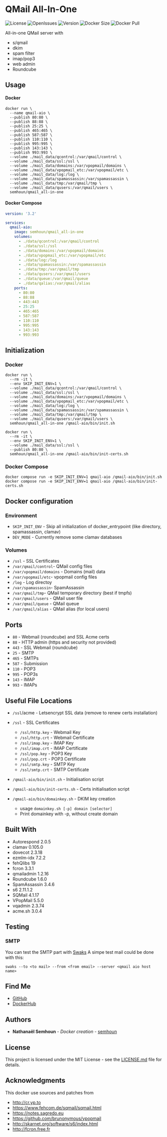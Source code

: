 # QMail All-In-One

![License](https://img.shields.io/github/license/semhoun/qmail_all-in-one) ![OpenIssues](https://img.shields.io/github/issues-raw/semhoun/qmail_all-in-one) ![Version](https://img.shields.io/github/v/tag/semhoun/qmail_all-in-one) ![Docker Size](https://img.shields.io/docker/image-size/semhoun/qmail_all-in-one)  ![Docker Pull](https://img.shields.io/docker/pulls/semhoun/qmail_all-in-one)


All-in-one QMail server with
  - s/qmail
  - dkim
  - spam filter
  - imap/pop3
  - web admin
  - Roundcube

## Usage

#### Docker

```shell
docker run \
  --name qmail-aio \
  --publish 80:80 \
  --publish 88:88 \
  --publish 25:25 \
  --publish 465:465 \
  --publish 587:587 \
  --publish 110:110 \
  --publish 995:995 \
  --publish 143:143 \
  --publish 993:993 \
  --volume ./mail_data/qcontrol:/var/qmail/control \
  --volume ./mail_data/ssl:/ssl \
  --volume ./mail_data/domains:/var/vpopmail/domains \
  --volume ./mail_data/vpopmail_etc:/var/vpopmail/etc \
  --volume ./mail_data/log:/log \
  --volume ./mail_data/spamassassin:/var/spamassassin \
  --volume ./mail_data/tmp:/var/qmail/tmp \
  --volume ./mail_data/qusers:/var/qmail/users \
  semhoun/qmail_all-in-one
```
#### Docker Compose
```yaml
version: '3.2'

services:
  qmail-aio:
    image: semhoun/qmail_all-in-one
    volumes:
      - ./data/qcontrol:/var/qmail/control
      - ./data/ssl:/ssl
      - ./data/domains:/var/vpopmail/domains
      - ./data/vpopmail_etc:/var/vpopmail/etc
      - ./data/log:/log
      - ./data/spamassassin:/var/spamassassin
      - ./data/tmp:/var/qmail/tmp
      - ./data/qusers:/var/qmail/users
      - ./data/queue:/var/qmail/queue
      - ./data/qalias:/var/qmail/alias
    ports:
      - 80:80
      - 88:88
      - 443:443
      - 25:25
      - 465:465
      - 587:587
      - 110:110
      - 995:995
      - 143:143
      - 993:993
```

## Initialization
### Docker
```shell
docker run \
  --rm -it \
  --env SKIP_INIT_ENV=1 \
  --volume ./mail_data/qcontrol:/var/qmail/control \
  --volume ./mail_data/ssl:/ssl \
  --volume ./mail_data/domains:/var/vpopmail/domains \
  --volume ./mail_data/vpopmail_etc:/var/vpopmail/etc \
  --volume ./mail_data/log:/log \
  --volume ./mail_data/spamassassin:/var/spamassassin \
  --volume ./mail_data/tmp:/var/qmail/tmp \
  --volume ./mail_data/qusers:/var/qmail/users \
  semhoun/qmail_all-in-one /qmail-aio/bin/init.sh
  
docker run \
  --rm -it \
  --env SKIP_INIT_ENV=1 \
  --volume ./mail_data/ssl:/ssl \
  --publish 80:80 \
  semhoun/qmail_all-in-one /qmail-aio/bin/init-certs.sh
```
### Docker Compose
```shell
docker compose run -e SKIP_INIT_ENV=1 qmail-aio /qmail-aio/bin/init.sh
docker compose run -e SKIP_INIT_ENV=1 qmail-aio /qmail-aio/bin/init-certs.sh
```

## Docker configuration
### Environment

* `SKIP_INIT_ENV` - Skip all initialization of docker_entrypoint (like directory, spamassassin, clamav)
* `DEV_MODE` - Currently remove some clamav databases

### Volumes

* `/ssl` - SSL Certificates
* `/var/qmail/control`- QMail config files
* `/var/vpopmail/domains` - Domains (mail) data
* `/var/vpopmail/etc`- vpopmail config files 
* `/log` - Log directoy
* `/var/spamassassin`- SpamAssassin
* `/var/qmail/tmp`- QMail temporary directory (best if tmpfs)
* `/var/qmail/users` - QMail user file
* `/var/qmail/queue` - QMail queue
* `/var/qmail/alias` - QMail alias (for local users) 

## Ports

* `80` - Webmail (roundcube) and SSL Acme certs
* `88` - HTTP admin (https and security not provided)
* `443` - SSL Webmail (roundcube)
* `25` - SMTP
* `465` - SMTPs
* `587` - Submission
* `110` - POP3
* `995` - POP3s
* `143` - IMAP
* `993` - IMAPs

## Useful File Locations
* `/ssl`/acme - Letsencrypt SSL data (remove to renew certs installation)
* `/ssl` - SSL Certificates
  * `/ssl/http.key` - Webmail Key
  * `/ssl/http.crt` - Webmail Certificate
  * `/ssl/imap.key` - IMAP Key
  * `/ssl/imap.crt` - IMAP Certificate
  * `/ssl/pop.key` - POP3 Key
  * `/ssl/pop.crt` - POP3 Certificate
  * `/ssl/smtp.key` - SMTP Key
  * `/ssl/smtp.crt` - SMTP Certificate

* `/qmail-aio/bin/init.sh` - Initialisation script
* `/qmail-aio/bin/init-certs.sh` - Certs initialisation script
* `/qmail-aio/bin/domainkey.sh` - DKIM key creation
  * usage `domainkey.sh [-p] domain [selector]`
  * Print domainkey with -p, without create domain

## Built With

* Autorespond 2.0.5
* clamav 0.105.0
* dovecot 2.3.18
* ezmlm-idx 7.2.2
* fehQlibs 19
* fcron 3.3.1
* qmailadmin 1.2.16
* Roundcube 1.6.0
* SpamAssassin 3.4.6
* s6 2.11.1.2
* SQMail 4.1.17
* VPopMail 5.5.0
* vqadmin 2.3.74
* acme.sh 3.0.4

## Testing
### SMTP
You can test the SMTP part with [Swaks](https://github.com/jetmore/swaks) 
A simpe test mail could be done with this:
```shell
swaks --to <to mail> --from <from email> --server <qmail aio host name>
```

## Find Me

* [GitHub](https://github.com/semhoun/)
* [DockerHub](https://hub.docker.com/repository/docker/semhoun/sqmail)

## Authors

* **Nathanaël Semhoun** - *Docker creation* - [semhoun](https://github.com/semhoun/)


## License

This project is licensed under the MIT License - see the [LICENSE.md](LICENSE.md) file for details.

## Acknowledgments
This docker use sources and patches from

- http://cr.yp.to
- https://www.fehcom.de/sqmail/sqmail.html
- https://notes.sagredo.eu
- https://github.com/brunonymous/vpopmail
- http://skarnet.org/software/s6/index.html
- http://fcron.free.fr